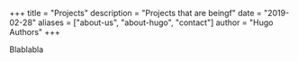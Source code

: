 +++
title = "Projects"
description = "Projects that are beingf"
date = "2019-02-28"
aliases = ["about-us", "about-hugo", "contact"]
author = "Hugo Authors"
+++

Blablabla
